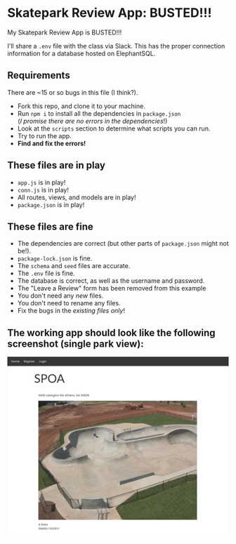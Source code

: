 <!-- markdownlint-disable no-trailing-punctuation no-inline-html -->
# Skatepark Review App: BUSTED!!!

My Skatepark Review App is BUSTED!!!

I'll share a `.env` file with the class via Slack. This has the proper connection information for a database hosted on ElephantSQL.

## Requirements

There are ~15 or so bugs in this file (I think?).

* Fork this repo, and clone it to your machine.
* Run `npm i` to install all the dependencies in `package.json`
<br/>(_I promise there are no errors in the dependencies_!)
* Look at the `scripts` section to determine what scripts you can run.
* Try to run the app.
* **Find and fix the errors!**

## These files are in play

* `app.js` is in play!
* `conn.js` is in play!
* All routes, views, and models are in play!
* `package.json` is in play!

## These files are fine

* The dependencies are correct (but other parts of `package.json` might not be!).
* `package-lock.json` is fine.
* The `schema` and `seed` files are accurate.
* The `.env` file is fine.
* The database is correct, as well as the username and password.
* The "Leave a Review" form has been removed from this example
* You don't need any _new_ files.
* You don't need to rename any files.
* Fix the bugs in the _existing files only_!

## The working app should look like the following screenshot (single park view):

![Single Park View](./single-park-screenshot.png)
